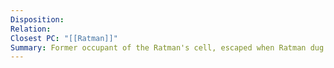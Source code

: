 ```yaml
---
Disposition:
Relation:
Closest PC: "[[Ratman]]"
Summary: Former occupant of the Ratman's cell, escaped when Ratman dug in.
---
```


